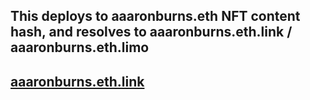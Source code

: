 ## This deploys to aaaronburns.eth NFT content hash, and resolves to aaaronburns.eth.link / aaaronburns.eth.limo

## [aaaronburns.eth.link](https://aaaronburns.eth.link)
